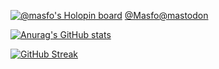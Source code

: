 
[![@masfo's Holopin board](https://holopin.io/api/user/board?user=masfo)](https://holopin.io/@masfo)
[@Masfo@mastodon](https://mastodon.gamedev.place/@Masfo#)

[![Anurag's GitHub stats](https://github-readme-stats.vercel.app/api?username=Masfo)](https://github.com/anuraghazra/github-readme-stats)

[![GitHub Streak](https://streak-stats.demolab.com/?user=Masfo)](https://git.io/streak-stats)

